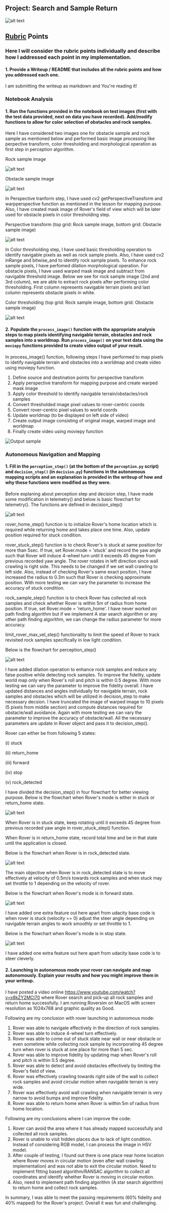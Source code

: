 ## Project: Search and Sample Return

[//]: # (Image References)

[image1]: ./misc/rover_image.jpg
[image2]: ./test_dataset/obstaclesample.jpg
[image3]: ./test_dataset/rocksample.jpg
[image4]: ./test_dataset/perspective_transform.png
[image5]: ./test_dataset/color_thresholding.png
[telemetry]: ./misc/telemetry.jpg
[perception]: ./misc/perception.jpg
[decision1]: ./misc/decision1.jpg
[decision2]: ./misc/decision2.jpg
[decision3]: ./misc/decision3.jpg
[decision4]: ./misc/decision4.jpg

![alt text][image1]

## [Rubric](https://review.udacity.com/#!/rubrics/916/view) Points
### Here I will consider the rubric points individually and describe how I addressed each point in my implementation.

#### 1. Provide a Writeup / README that includes all the rubric points and how you addressed each one.

I am submitting the writeup as markdown and You're reading it!

### Notebook Analysis
#### 1. Run the functions provided in the notebook on test images (first with the test data provided, next on data you have recorded). Add/modify functions to allow for color selection of obstacles and rock samples.

Here I have considered two images one for obstacle sample and rock sample as mentioned below and performed basic image processing like perpective transform, color thresholding and morphological operation as first step in perception algorithm.

Rock sample image

![alt text][image3]

Obstacle sample image

![alt text][image2]

In Perspective tranform step, I have used cv2 getPerspectiveTransform and warpperspective function as mentioned in the lesson for mapping purpose. Also, I have created mask image of Rover's field of view which will be later used for obstacle pixels in color thresholding step.

Perspective transform (top grid: Rock sample image, bottom grid: Obstacle sample image)

![alt text][image4]

In Color thresholding step, I have used basic thresholding operation to identify navigable pixels as well as rock sample pixels. Also, I have used cv2 inRange and bitwise_and to identify rock sample pixels. To enhance rock sample pixels, I have perfomed dilation morphological operation. For obstacle pixels, I have used warped mask image and subtract from navigable threshold image. Below we see for rock sample image (2nd and 3rd column), we are able to extract rock pixels after performing color thresholding. First column represents navigable terrain pixels and last column represents obstacle pixels in white.

Color thresholding (top grid: Rock sample image, bottom grid: Obstacle sample image)

![alt text][image5]

#### 2. Populate the `process_image()` function with the appropriate analysis steps to map pixels identifying navigable terrain, obstacles and rock samples into a worldmap.  Run `process_image()` on your test data using the `moviepy` functions provided to create video output of your result. 

In process_image() function, following steps I have performed to map pixels to idetify navigable terrain and obstacles into a worldmap and create video using moviepy function.

1) Define source and destination points for perspective transform
2) Apply perspective transform for mapping purpose and create warped mask image
3) Apply color threshold to identify navigable terrain/obstacles/rock samples
4) Convert thresholded image pixel values to rover-centric coords
5) Convert rover-centric pixel values to world coords
6) Update worldmap (to be displayed on left side of video)
7) Create output image consisting of original image, warped image and worldmap
8) Finally create video using moviepy function

![Output sample](./output/jupyter_mapping.gif)

### Autonomous Navigation and Mapping

#### 1. Fill in the `perception_step()` (at the bottom of the `perception.py` script) and `decision_step()` (in `decision.py`) functions in the autonomous mapping scripts and an explanation is provided in the writeup of how and why these functions were modified as they were.

Before explaning about perception step and decision step, I have made some modification in telemetry() and below is basic flowchart for telemetry(). The functions are defined in decision_step()

![alt text][telemetry]

rover_home_step() function is to initialize Rover's home location which is required while returning home and takes place one time. Also, update position required for stuck condition.

rover_stuck_step() function is to check Rover's is stuck at same position for more than 5sec. If true, set Rover.mode = 'stuck' and record the yaw angle such that Rover will induce 4-wheel turn until it exceeds 45 degree from previous recorded yaw angle. The rover rotates in left direction since wall crawling is right side. This needs to be changed if we set wall crawling to left side. Also, instead of checking Rover's same exact position, I have increased the radius to 0.3m such that Rover is checking approximate position. With more testing we can vary the parameter to increase the accuracy of stuck condition.

rock_sample_step() function is to check Rover has collected all rock samples and check whether Rover is within 5m of radius from home position. If true, set Rover.mode = 'return_home'. I have never worked on path finding algorithm but if we implement A star search algorithm or any other path finding algorithm, we can change the radius parameter for more accuracy.

limit_rover_max_vel_step() functionality to limit the speed of Rover to track revisited rock samples specifically in low light condition.

Below is the flowchart for perception_step()

![alt text][perception]

I have added dilation operation to enhance rock samples and reduce any false positive while detecting rock samples. To improve the fidelity, update world map only when Rover's roll and pitch is within 0.5 degree. With more testing we can vary the parameter to improve the fidelity overall. I have updated distances and angles individually for navigable terrain, rock samples and obstacles which will be utilized in decision_step to make necessary decsion. I have truncated the image of warped image to 10 pixels (5 pixels from middle section) and compute distances required for obstacle/wall avoidance. Again with more testing we can vary the parameter to improve the accuracy of obstacle/wall. All the necessary parameters are update in Rover object and pass it to decision_step().

Rover can either be from following 5 states:

(i)   stuck

(ii)  return_home 

(iii) forward

(iv)  stop

(v)   rock_detected

I have divided the decision_step() in four flowchart for better viewing purpose. Below is the flowchart when Rover's mode is either in stuck or return_home state.

![alt text][decision1]

When Rover is in stuck state, keep rotating until it exceeds 45 degree from previous recorded yaw angle in rover_stuck_step() function. 

When Rover is in return_home state, record total time and be in that state until the application is closed.

Below is the flowchart when Rover is in rock_detected state.

![alt text][decision2]

The main objective when Rover is in rock_detected state is to move effectively at velocity of 0.5m/s towards rock samples and when stuck may set throttle to 1 depending on the velocity of rover.

Below is the flowchart when Rover's mode is in forward state.

![alt text][decision3]

I have added one extra feature out here apart from udacity base code is when rover is stuck (velocity == 0) adjust the steer angle depending on navigable terrain angles to work smoothly or set throttle to 1.

Below is the flowchart when Rover's mode is in stop state.

![alt text][decision4]

I have added one extra feature out here apart from udacity base code is to steer cleverly.

#### 2. Launching in autonomous mode your rover can navigate and map autonomously.  Explain your results and how you might improve them in your writeup.  

I have posted a video online https://www.youtube.com/watch?v=x8kZY2MCl70 where Rover search and pick-up all rock samples and return home successfully. I am running Roversim on MacOS with screen resolution as 1024x768 and graphic quality as Good. 

Following are my conclusion with rover launching in autonomous mode:
1) Rover was able to navigate effectively in the direction of rock samples.
2) Rover was able to induce 4-wheel turn effectively.
3) Rover was able to come out of stuck state near wall or near obstacle or even sometime while collecting rock sample by incorporating 45 degree turn when rover is stuck at one place for more than 5 sec.
4) Rover was able to improve fidelity by updating map when Rover's roll and pitch is within 0.5 degree.
5) Rover was able to detect and avoid obstacles effectively by limiting the Rover's field of view.
6) Rover was effectively crawling towards right side of the wall to collect rock samples and avoid circular motion when navigable terrain is very wide.
7) Rover was effectively avoid wall crawling when navigable terrain is very narrow to avoid bumps and improve fidelity.
8) Rover was able to return home when Rover is within 5m of radius from home location.

Following are my conclusions where I can improve the code:
1) Rover can avoid the area where it has already mapped successfully and collected all rock samples.
2) Rover is unable to visit hidden places due to lack of light condition. Instead of considering RGB model, I can process the image in HSV model.
3) After couple of testing, I found out there is one place near home location where Rover moves in circular motion (even after wall crawling implementation) and was not able to exit the circular motion. Need to implement fitting based algorithm/RANSAC algorithm to collect all coordinates and identify whether Rover is moving in circular motion.
4) Also, need to implement path finding algorithm (A star search algorithm) to return home and collect rock samples.

In summary, I was able to meet the passing requirements (60% fidelity and 40% mapped) for the Rover's project. Overall it was fun and challenging.
